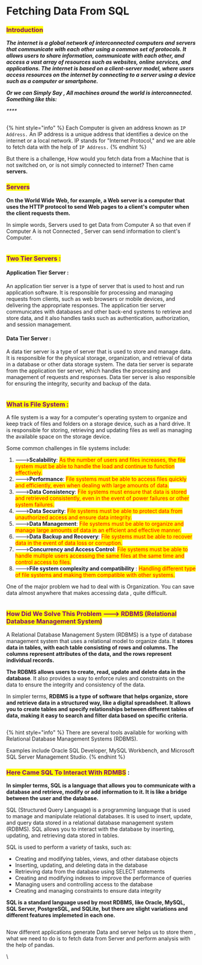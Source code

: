 # Fetching Data From SQL

### <mark style="color:purple;">Introduction</mark>&#x20;

_**The internet is a global network of interconnected computers and servers that communicate with each other using a common set of protocols. It allows users to share information, communicate with each other, and access a vast array of resources such as websites, online services, and applications. The internet is based on a client-server model, where users access resources on the internet by connecting to a server using a device such as a computer or smartphone.**_

_**Or we can Simply Say , All machines around the world is interconnected. Something like this:**_

_****_

<figure><img src=".gitbook/assets/image (24).png" alt=""><figcaption></figcaption></figure>

{% hint style="info" %}
Each Computer is given an address known as `IP Address.` An IP address is a unique address that identifies a device on the internet or a local network. IP stands for "Internet Protocol," and we are able to fetch data with the help of `IP Address.`
{% endhint %}

But there is a challenge, How would you fetch data from a Machine that is not switched on, or is not simply connected to internet? Then came **servers.**

### <mark style="color:purple;">Servers</mark>&#x20;

**On the World Wide Web, for example, a Web server is a computer that uses the HTTP protocol to send Web pages to a client's computer when the client requests them.**&#x20;

In simple words, Servers used to get Data from Computer A so that even if Computer A is not Connected , Server can send information to client's Computer.

<figure><img src=".gitbook/assets/image (1) (2).png" alt=""><figcaption></figcaption></figure>

### <mark style="color:purple;">Two Tier Servers :</mark>&#x20;

#### Application Tier Server :&#x20;

An application tier server is a type of server that is used to host and run application software. It is responsible for processing and managing requests from clients, such as web browsers or mobile devices, and delivering the appropriate responses. The application tier server communicates with databases and other back-end systems to retrieve and store data, and it also handles tasks such as authentication, authorization, and session management.

#### Data Tier Server :&#x20;

A data tier server is a type of server that is used to store and manage data. It is responsible for the physical storage, organization, and retrieval of data in a database or other data storage system. The data tier server is separate from the application tier server, which handles the processing and management of requests and responses. Data tier server is also responsible for ensuring the integrity, security and backup of the data.

<figure><img src=".gitbook/assets/image (4).png" alt=""><figcaption></figcaption></figure>

### <mark style="color:purple;">What is File System :</mark>&#x20;

A file system is a way for a computer's operating system to organize and keep track of files and folders on a storage device, such as a hard drive. It is responsible for storing, retrieving and updating files as well as managing the available space on the storage device.

Some common challenges in file systems include:

1. \--->**Scalability**: <mark style="color:red;">As the number of users and files increases, the file system must be able to handle the load and continue to function effectively.</mark>
2. \--->**Performance**: <mark style="color:red;">File systems must be able to access files quickly and efficiently, even when dealing with large amounts of data.</mark>
3. \--->**Data Consistency**: <mark style="color:red;">File systems must ensure that data is stored and retrieved consistently, even in the event of power failures or other system failures.</mark>
4. \--->**Data Security**: <mark style="color:red;">File systems must be able to protect data from unauthorized access and ensure data integrity.</mark>
5. \--->**Data Management**: <mark style="color:red;">File systems must be able to organize and manage large amounts of data in an efficient and effective manner.</mark>
6. \--->**Data Backup and Recovery**: <mark style="color:red;">File systems must be able to recover data in the event of data loss or corruption.</mark>
7. \--->**Concurrency and Access Control**: <mark style="color:red;">File systems must be able to handle multiple users accessing the same files at the same time and control access to files.</mark>
8. \--->**File system complexity and compatibility** : <mark style="color:red;">Handling different type of file systems and making them compatible with other systems.</mark>

One of the major problem we had to deal with is Organization. You can save data almost anywhere that makes accessing data , quite difficult.

<figure><img src=".gitbook/assets/image (1).png" alt=""><figcaption></figcaption></figure>

### <mark style="color:purple;">How Did We Solve This Problem ---> RDBMS (Relational Database Management System)</mark>

A Relational Database Management System (RDBMS) is a type of database management system that uses a relational model to organize data. It **stores data in tables, with each table consisting of rows and columns. The columns represent attributes of the data, and the rows represent individual records.**

**The RDBMS allows users to create, read, update and delete data in the database**. It also provides a way to enforce rules and constraints on the data to ensure the integrity and consistency of the data.

In simpler terms, **RDBMS is a type of software that helps organize, store and retrieve data in a structured way, like a digital spreadsheet. It allows you to create tables and specify relationships between different tables of data, making it easy to search and filter data based on specific criteria.**

<figure><img src=".gitbook/assets/image.png" alt=""><figcaption></figcaption></figure>

{% hint style="info" %}
There are several tools available for working with Relational Database Management Systems (RDBMS).

Examples include Oracle SQL Developer, MySQL Workbench, and Microsoft SQL Server Management Studio.
{% endhint %}

### <mark style="color:purple;">Here Came SQL To Interact With RDMBS</mark> :&#x20;

**In simpler terms, SQL is a language that allows you to communicate with a database and retrieve, modify or add information to it. It is like a bridge between the user and the database.**

SQL (Structured Query Language) is a programming language that is used to manage and manipulate relational databases. It is used to insert, update, and query data stored in a relational database management system (RDBMS). SQL allows you to interact with the database by inserting, updating, and retrieving data stored in tables.

SQL is used to perform a variety of tasks, such as:

* Creating and modifying tables, views, and other database objects
* Inserting, updating, and deleting data in the database
* Retrieving data from the database using SELECT statements
* Creating and modifying indexes to improve the performance of queries
* Managing users and controlling access to the database
* Creating and managing constraints to ensure data integrity

**SQL is a standard language used by most RDBMS, like Oracle, MySQL, SQL Server, PostgreSQL, and SQLite, but there are slight variations and different features implemeted in each one.**

<figure><img src=".gitbook/assets/image (20).png" alt=""><figcaption></figcaption></figure>

Now different applications generate Data and server helps us to store them , what we need to do is to fetch data from Server and perform analysis with the help of pandas.







\
